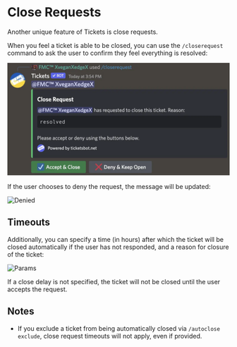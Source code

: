 # Close Requests
Another unique feature of Tickets is close requests.

When you feel a ticket is able to be closed, you can use the `/closerequest` command to ask the user to confirm they feel everything is resolved:

![Close Request](../img/close_request.webp)

If the user chooses to deny the request, the message will be updated:

![Denied](../img/close_request_deny.webp)

## Timeouts
Additionally, you can specify a time (in hours) after which the ticket will be closed automatically if the user has not responded, and a reason for closure of the ticket:

![Params](../img/close_request_params.webp)

If a close delay is not specified, the ticket will not be closed until the user accepts the request.

## Notes
- If you exclude a ticket from being automatically closed via `/autoclose exclude`, close request timeouts will not apply, even if provided.

